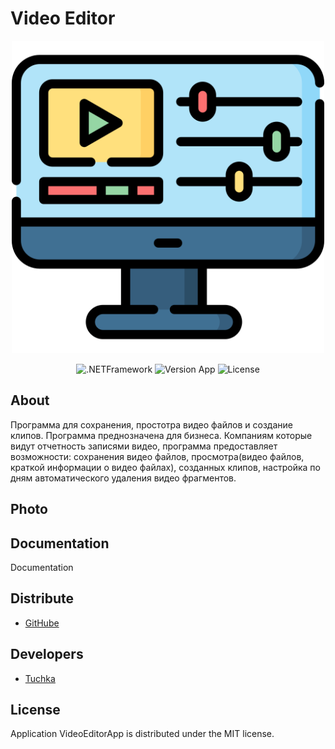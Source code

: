 <h1>Video Editor</h1>
<p align="center" class="a">
      <img src="Images/3308986.png" alt="ProjectLogo" width="500">
</p>
<p align="center">
   <img src="https://img.shields.io/badge/v4.8-.NETFramework-blue" alt=".NETFramework">
   <img src="https://img.shields.io/badge/Version-1.0(Alpha)-yellow" alt="Version App">
   <img src="https://img.shields.io/badge/License-MIT-suggess" alt="License">
</p>

## About
Программа для сохранения, простотра видео файлов и создание клипов. Программа преднозначена для бизнеса. Компаниям которые видут отчетность записями видео, программа предоставляет возможности: сохранения видео файлов, просмотра(видео файлов, краткой информации о видео файлах), созданных клипов, настройка по дням автоматического удаления видео фрагментов.
## Photo
## Documentation

Documentation

## Distribute
- [GitHube](https://github.com/JonLaybe/VideoEditorApp)

## Developers
- [Tuchka](https://github.com/JonLaybe)

## License
Application VideoEditorApp is distributed under the MIT license.
